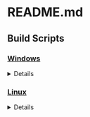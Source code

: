 # README.md

## Build Scripts

### [Windows](./Build.bat) 
<details closed>

<summary>Details</summary>

- Windows Batch Script
- Build Project Executable using [CMake](./CMakeLists.txt) (Visual Studio 17 2022)
- Flags [ -d | -r ] [ -v ] [ -l <console|file|both> ]

  <details closed>
  <summary>Flags</summary>

  - [ -d | -r ]:<pre>Specifies the cmake build type. Relase | Debug. Defaults to release.</pre>
  - [ -v ]:<pre>Defines preprocessor condition VERBOSE (logging). e.g. base types, full file paths.</pre>
  - [ -l <console|file|both> ]:<pre>Defines preprocessor condition LOGGING.</br><pre>Ensure this is the last flag passed to the build script</pre></br><pre>Ensure you pass a value such as console, file, or both to the -l flag.</pre></br><pre>File logging outputs to the [Log Directory](./build/Logs/) with files named {project name}-{system platform}-log.txt-{date}</pre></pre><pre></br><pre>Run CleanupAnsi.bat to strip the ansi text attributes from the log files.</pre></br></pre>

  </details>

- Additional Tasks
  - Build Module dlls using [Batch](./Window/Windows/Build.bat) with [MSBuild](https://learn.microsoft.com/en-us/visualstudio/msbuild/msbuild-command-line-reference?view=vs-2022)
</details>

### [Linux](./Build.sh)

<details closed>

<summary>Details</summary>

- Linux Shell Script
  -  Build Project Executable using cmake (Unix Makefiles)
  - Flags [ -d | -r ] [ -l ] [ -v ]
    - [ -d | -r ]: Specifies the cmake build type. Relase | Debug. Defaults to release.
    - [ -l ]: Defines preprocessor condition LOGGING.
    - [ -v ]: Defines preprocessor condition VERBOSE (logging). e.g. base types, full file paths.
  - Additional Tasks
    - Task : Super
        - [Super Documentation](./Tools/Super/README.md)
        - [Github Repository](https://Github.com/Xexaaron/CPP-Super-Keyword)
        - [SuperGen.py](./Tools/Super/SuperGen.py)
        - [SuperImpl.py](./Tools/Super/SuperImpl.py)
        - [SuperLog.py](./Tools/Super/SuperLog.py)
        - [SuperDestruct.py](./Tools/Super/SuperDestruct.py)

</details>



